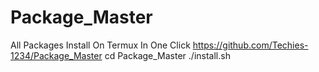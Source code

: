 # Package_Master

All Packages Install On Termux In One Click
https://github.com/Techies-1234/Package_Master
cd Package_Master
./install.sh
